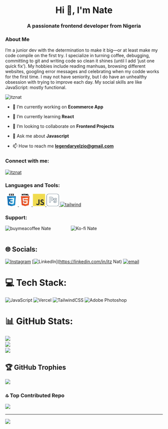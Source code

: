 <h1 align="center">Hi 👋, I'm Nate</h1>
<h3 align="center">A passionate frontend developer from Nigeria</h3>
<h3>About Me</h3>
<p>I’m a junior dev with the determination to make it big—or at least make my code compile on the first try. I specialize in turning coffee, debugging, committing to git and writing code so clean it shines (until I add ‘just one quick fix’). My hobbies include reading manhuas, browsing different websites, googling error messages and celebrating when my codde works for the first time. I may not have seniority, but I do have an unhealthy obsession with trying to improve each day. My social skills are like JavaScript: mostly functional.</p>

<p align="left"> <img align="left" src="https://komarev.com/ghpvc/?username=itznat&label=Profile%20views&color=0e75b6&style=flat" alt="itznat" /> </p>



<p align="left"> <a href="https://twitter.com/" target="blank"><img src="https://img.shields.io/twitter/follow/?logo=twitter&style=for-the-badge" alt="" /></a> </p>

- 🔭 I’m currently working on **Ecommerce App**

- 🌱 I’m currently learning **React**

- 👯 I’m looking to collaborate on **Frontend Projects**

- 💬 Ask me about **Javascript**

- 📫 How to reach me **legendaryelzio@gmail.com**

<h3 align="left">Connect with me:</h3>
<p align="left">
<a href="https://linkedin.com/in/itznat" target="blank"><img align="center" src="https://raw.githubusercontent.com/rahuldkjain/github-profile-readme-generator/master/src/images/icons/Social/linked-in-alt.svg" alt="itznat" height="30" width="40" /></a>
</p>

<h3 align="left">Languages and Tools:</h3>
<p align="left"> <a href="https://www.w3schools.com/css/" target="_blank" rel="noreferrer"> <img src="https://raw.githubusercontent.com/devicons/devicon/master/icons/css3/css3-original-wordmark.svg" alt="css3" width="40" height="40"/> </a> <a href="https://www.w3.org/html/" target="_blank" rel="noreferrer"> <img src="https://raw.githubusercontent.com/devicons/devicon/master/icons/html5/html5-original-wordmark.svg" alt="html5" width="40" height="40"/> </a> <a href="https://developer.mozilla.org/en-US/docs/Web/JavaScript" target="_blank" rel="noreferrer"> <img src="https://raw.githubusercontent.com/devicons/devicon/master/icons/javascript/javascript-original.svg" alt="javascript" width="40" height="40"/> </a> <a href="https://www.photoshop.com/en" target="_blank" rel="noreferrer"> <img src="https://raw.githubusercontent.com/devicons/devicon/master/icons/photoshop/photoshop-line.svg" alt="photoshop" width="40" height="40"/> </a> <a href="https://tailwindcss.com/" target="_blank" rel="noreferrer"> <img src="https://www.vectorlogo.zone/logos/tailwindcss/tailwindcss-icon.svg" alt="tailwind" width="40" height="40"/> </a> </p>

<h3 align="left">Support:</h3>
<p><a href="https://www.buymeacoffee.com/buymeacoffee Nate"> <img align="left" src="https://cdn.buymeacoffee.com/buttons/v2/default-yellow.png" height="50" width="210" alt="buymeacoffee Nate" /></a><a href="https://ko-fi.com/Ko-fi Nate"> <img align="left" src="https://cdn.ko-fi.com/cdn/kofi3.png?v=3" height="50" width="210" alt="Ko-fi Nate" /></a></p><br><br>


## 🌐 Socials:
[![Instagram](https://img.shields.io/badge/Instagram-%23E4405F.svg?logo=Instagram&logoColor=white)](https://instagram.com/itz_n.a.t) [![LinkedIn](https://img.shields.io/badge/LinkedIn-%230077B5.svg?logo=linkedin&logoColor=white)](https://linkedin.com/in/itz Nat) [![email](https://img.shields.io/badge/Email-D14836?logo=gmail&logoColor=white)](mailto:legendaryelzio@gmail.com) 

# 💻 Tech Stack:
![JavaScript](https://img.shields.io/badge/javascript-%23323330.svg?style=for-the-badge&logo=javascript&logoColor=%23F7DF1E) ![Vercel](https://img.shields.io/badge/vercel-%23000000.svg?style=for-the-badge&logo=vercel&logoColor=white) ![TailwindCSS](https://img.shields.io/badge/tailwindcss-%2338B2AC.svg?style=for-the-badge&logo=tailwind-css&logoColor=white) ![Adobe Photoshop](https://img.shields.io/badge/adobe%20photoshop-%2331A8FF.svg?style=for-the-badge&logo=adobe%20photoshop&logoColor=white)
# 📊 GitHub Stats:
![](https://github-readme-stats.vercel.app/api?username=itzNat&theme=dark&hide_border=false&include_all_commits=false&count_private=false)<br/>
![](https://nirzak-streak-stats.vercel.app/?user=itzNat&theme=dark&hide_border=false)<br/>
![](https://github-readme-stats.vercel.app/api/top-langs/?username=itzNat&theme=dark&hide_border=false&include_all_commits=false&count_private=false&layout=compact)

## 🏆 GitHub Trophies
![](https://github-profile-trophy.vercel.app/?username=itzNat&theme=default&no-frame=false&no-bg=true&margin-w=4)

### 🔝 Top Contributed Repo
![](https://github-contributor-stats.vercel.app/api?username=itzNat&limit=5&theme=dark&combine_all_yearly_contributions=true)

---
[![](https://visitcount.itsvg.in/api?id=itzNat&icon=0&color=1)](https://visitcount.itsvg.in)

<!-- Proudly created with GPRM ( https://gprm.itsvg.in ) -->
